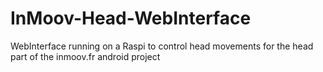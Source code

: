 # InMoov-Head-WebInterface
WebInterface running on a Raspi to control head movements for the head part of the inmoov.fr android project
